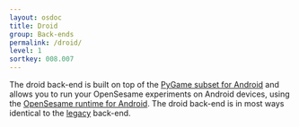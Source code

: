 ```yaml
---
layout: osdoc
title: Droid
group: Back-ends
permalink: /droid/
level: 1
sortkey: 008.007
---
```


The droid back-end is built on top of the [PyGame subset for Android][pgs4a] and allows you to run your OpenSesame experiments on Android devices, using the [OpenSesame runtime for Android][runtime]. The droid back-end is in most ways identical to the [legacy][] back-end.

[runtime]: http://osdoc.cogsci.nl/getting-started/android/
[pgs4a]: http://pygame.renpy.org/
[legacy]: /back-ends/legacy